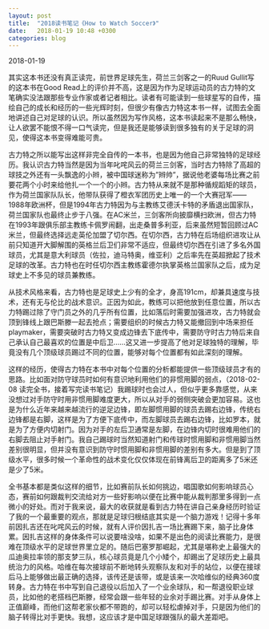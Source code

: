```yaml
---
layout: post
title:  "2018读书笔记《How to Watch Soccer》"
date:   2018-01-19 10:48 +0300
categories: blog
---
```


2018-01-19

其实这本书还没有真正读完，前世界足球先生，荷兰三剑客之一的Ruud Gullit写的这本书在Good Read上的评价并不高，这是因为作为足球运动员的古力特的文笔确实没法跟那些专业作家或者记者相比。读者有可能读到一些球星写的自传，描绘自己的成长和经历的一些光辉时刻，但很少有像古力特这本书一样，试图去全面地讲述自己对足球的认识。所以虽然因为写作风格，这本书读起来不是那么畅快，让人欲罢不能恨不得一口气读完，但是我还是能够读到很多独有的关于足球的洞见，使得这本书变得难能可贵。

古力特之所以能写出这样非完全自传的一本书，也是因为他自己非常独特的足球经历。我认识古力特当然是因为当年叱咤风云的荷兰三剑客，当时古力特除了高超的球技之外还有一头飘逸的小辫，被中国球迷称为”辫帅”，据说他老婆每场比赛之前要花两个小时来给他扎一个一个的小辫。古力特从来就不是那种循规蹈矩的球员，作为荷兰国家队队长，他带队获得了橙衣军团历史上唯一的一个大赛冠军——1988年欧洲杯，但是1994年古力特因为与主教练艾德沃卡特的矛盾退出国家队，荷兰国家队也最终止步于八强。在AC米兰，三剑客所向披靡横扫欧洲，但古力特在1993年跟俱乐部主教练卡佩罗闹翻，出走桑普多利亚，后来虽然短暂回顾过AC米兰，但最终选择远走英伦加盟了切尔西。在切尔西，古力特在后场组织进攻让从前只知道开大脚解围的英格兰后卫们非常不适应，但最终切尔西在引进了多名外国球员，尤其是意大利球员（佐拉，迪马特奥，维亚利）之后率先在英超掀起了技术足球的改革。古力特也在时任切尔西主教练霍德尔执掌英格兰国家队之后，成为足球史上不多见的球员兼教练。

从技术风格来看，古力特也是足球史上少有的全才，身高191cm，却兼具速度与技术，还有无与伦比的战术意识。正因为如此，教练可以把他放到任意位置，所以古力特踢过除了守门员之外的几乎所有位置，比如落后时需要加强进攻，古力特就会顶到锋线上跟巴斯滕一起去抢点；需要组织的时候古力特又能撤回到中场来担任playmaker，需要突破时古力特又变成边锋去下底传中，需要防守时古力特后来自己承认自己最喜欢的位置是中后卫……这又进一步提高了他对足球独特的理解，毕竟没有几个顶级球员踢过不同的位置，能够对每个位置都有如此深刻的理解。

这样的经历，使得古力特在本书中对每个位置的分析都能提供一些顶级球员才有的思路。比如面对防守球员时如何有意识地利用他们的非惯用脚的弱点，（2018-02-08 读完全书，接着写完读书笔记）我踢球时也会过人，但似乎更多靠感觉，从来没想过对手防守时用非惯用脚难度更大，所以从对手的弱侧突破会更加容易。这也是为什么近年来越来越流行的逆足边锋，即左脚惯用脚的球员去踢右边锋，传统右边锋都是右脚，这样是为了方便下底传中，而左脚球员去踢右边锋，比如罗本，就是为了方便内切射门。因为对手的左后卫通常是左脚，在边锋内切时很难用他们的右脚去阻止对手射门。我自己踢球时当然知道射门和传球时惯用脚和非惯用脚当然差别很明显，但并没有意识到防守时惯用脚和非惯用脚的差别有多大。但是到了顶级水平，很多时候一个革命性的战术变化仅仅体现在前锋离后卫的距离多了5米还是少了5米。

全书基本都是类似这样的细节，比如赛前队长如何挑边，唱国歌如何影响球员心态，赛前如何跟裁判交流给对方一些好影响以便在比赛中能从裁判那里多得到一点微小的好处。而对于我来说，最大的收获就是看到古力特在讲自己亲身经历时验证了我的一个最重要的观点，那就是足球归根结底其实是一个脑力游戏！记得十多年前因扎吉还在叱咤风云的时候，就有人评价因扎吉一场比赛踢下来，脑子比身体累。因扎吉这样的身体条件可以说要啥没啥，如果不是出色的阅读比赛能力，是很难在顶级水平的足球世界里立足的。随后巴塞罗那崛起，尤其是堪称史上最强大的瓜迪奥拉率领的那支梦三队，核心球员竟是几个小矮个，却踢出了足球历史上最具统治力的风格。哈维在每次接球前不断地转头观察队友和对手的站位，以便在接球后马上能够做出最正确的选择，该传还是该带，或是该来一次哈维似的经典360度转身。古力特在书中写到自己退役以后加入了一个业余球队，和一帮退役职业球员，比如他的老搭档巴斯滕，经常会跟一些年轻的业余对手踢比赛。对手从身体上正值巅峰，而他们这帮老家伙都不带跑的，却可以轻松虐掉对手，只是因为他们的脑子转得比对手更快。我想，这应该才是中国足球跟强队的最大差距吧。


<!--end-->
